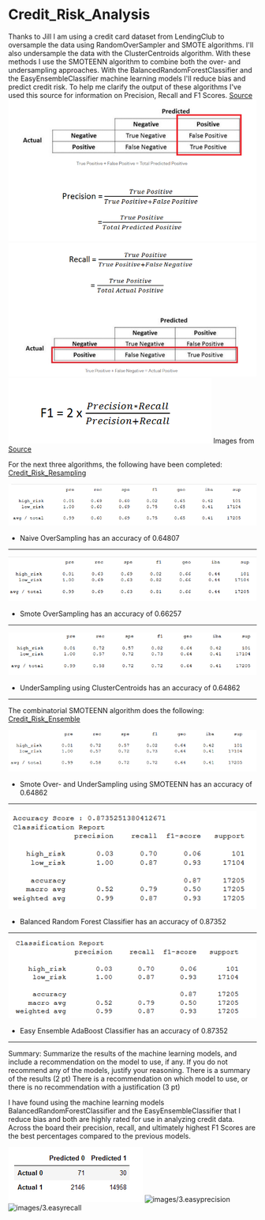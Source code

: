 # Credit_Risk_Analysis

Thanks to Jill I am using a credit card dataset from LendingClub to oversample the data using
RandomOverSampler and SMOTE algorithms. I'll also undersample the data with the ClusterCentroids 
algorithm. With these methods I use the SMOTEENN algorithm to combine both the over- and undersampling 
approaches. With the BalancedRandomForestClassifier and the EasyEnsembleClassifier machine learning 
models I'll reduce bias and predict credit risk. To help me clarify the output of these algorithms 
I've used this source for information on Precision, Recall and F1 Scores. 
[Source](https://towardsdatascience.com/accuracy-precision-recall-or-f1-331fb37c5cb9)
![images/Precision](images/Precision.PNG)
![images/Recall](images/Recall.PNG)
![images/F1Score](images/F1Score.PNG) 
Images from [Source](https://towardsdatascience.com/accuracy-precision-recall-or-f1-331fb37c5cb9)

For the next three algorithms, the following have been completed:
[Credit_Risk_Resampling](https://github.com/Mattiejordan/Credit_Risk_Analysis/blob/main/credit_risk_resampling.ipynb)


![images/1.NaiveOversampling0.64807](images/1.NaiveOversampling0.64807.PNG)
* Naive OverSampling has an accuracy of 0.64807
__________________________________________________________________________________
![images/2.smoteOversampling0.66257](images/2.smoteOversampling0.66257.PNG)
* Smote OverSampling has an accuracy of 0.66257
__________________________________________________________________________________
![images/3.undersampling0.648628](images/3.undersampling0.648628.PNG)
* UnderSampling using ClusterCentroids has an accuracy of 0.64862
__________________________________________________________________________________
The combinatorial SMOTEENN algorithm does the following:
[Credit_Risk_Ensemble](https://github.com/Mattiejordan/Credit_Risk_Analysis/blob/main/credit_risk_ensemble.ipynb)


![images/4.smoteennoverunder0.648629](images/4.smoteennoverunder0.648629.PNG)
* Smote Over- and UnderSampling using SMOTEENN has an accuracy of 0.64862
__________________________________________________________________________________
![images/5.balancedrandomforest0.87352513](images/5.balancedrandomforest0.87352513.PNG)
* Balanced Random Forest Classifier has an accuracy of 0.87352
__________________________________________________________________________________
![images/6.easyensembleadaboost0.873525](images/6.easyensembleadaboost0.873525.PNG)
* Easy Ensemble AdaBoost Classifier has an accuracy of 0.87352
__________________________________________________________________________________

Summary: Summarize the results of the machine learning models, and include 
a recommendation on the model to use, if any. If you do not recommend any 
of the models, justify your reasoning.
There is a summary of the results (2 pt)
There is a recommendation on which model to use, or there 
is no recommendation with a justification (3 pt)

I have found using the machine learning models BalancedRandomForestClassifier and the EasyEnsembleClassifier
that I reduce bias and both are highly rated for use in analyzing credit data. Across the board their precision, 
recall, and ultimately highest F1 Scores are the best percentages compared to the previous models. 

![images/3.easye](images/3.easye.PNG)
![images/3.easyprecision](images/3.easyprecision.PNG)
![images/3.easyrecall](images/3.easyrecall.PNG)
